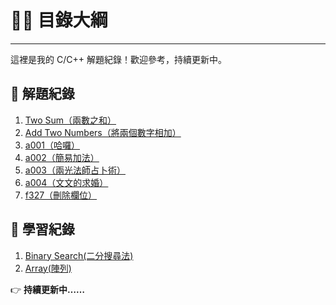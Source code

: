 # 🙋‍♂️ 目錄大綱
---
這裡是我的 C/C++ 解題紀錄！歡迎參考，持續更新中。

## 📌 解題紀錄
1. [Two Sum（兩數之和）](Leetcode/twosum.md)
2. [Add Two Numbers（將兩個數字相加）](Leetcode/addtwonumber.md)
3. [a001（哈囉）](zerojudge/a001.md)
4. [a002（簡易加法）](zerojudge/a002.md)
5. [a003（兩光法師占卜術）](zerojudge/a003.md)
6. [a004（文文的求婚）](zerojudge/a004.md)
7. [f327（刪除欄位）](zerojudge/f327.md)
## 📌 學習紀錄
1. [Binary Search(二分搜尋法)](Data_Structure/Binary_search.md)
2. [Array(陣列)](Data_Structure/Array.md)

👉 **持續更新中……**

